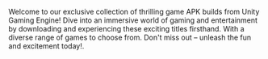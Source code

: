 Welcome to our exclusive collection of thrilling game APK builds from Unity Gaming Engine! Dive into an immersive world of gaming and entertainment by downloading and experiencing these exciting titles firsthand. With a diverse range of games to choose from. Don't miss out – unleash the fun and excitement today!.
